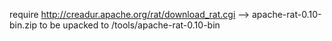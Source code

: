 require http://creadur.apache.org/rat/download_rat.cgi --> apache-rat-0.10-bin.zip
to be upacked to /tools/apache-rat-0.10-bin